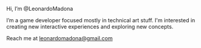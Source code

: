 Hi, I’m @LeonardoMadona

I’m a game developer focused mostly in technical art stuff. I'm interested in creating new interactive experiences and exploring new concepts.

Reach me at leonardomadona@gmail.com
